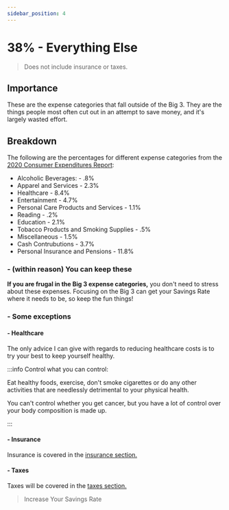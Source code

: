 ```yaml
---
sidebar_position: 4
---
```


# 38% - Everything Else

>Does not include insurance or taxes.

## Importance

These are the expense categories that fall outside of the Big 3. They are the things people most often cut out in an attempt to save money, and it's largely wasted effort.

## Breakdown

The following are the percentages for different expense categories from the [2020 Consumer Expenditures Report](https://www.bls.gov/opub/reports/consumer-expenditures/2020/pdf/home.pdf):

- Alcoholic Beverages: - .8%
- Apparel and Services - 2.3%
- Healthcare - 8.4%
- Entertainment - 4.7%
- Personal Care Products and Services - 1.1%
- Reading - .2%
- Education - 2.1%
- Tobacco Products and Smoking Supplies - .5%
- Miscellaneous - 1.5%
- Cash Contrubutions - 3.7%
- Personal Insurance and Pensions - 11.8%

### - (within reason) You can keep these

**If you are frugal in the Big 3 expense categories,** you don't need to stress about these expenses. Focusing on the Big 3 can get your Savings Rate where it needs to be, so keep the fun things!

### - Some exceptions

#### - Healthcare

The only advice I can give with regards to reducing healthcare costs is to try your best to keep yourself healthy.

:::info Control what you can control:

Eat healthy foods, exercise, don't smoke cigarettes or do any other activities that are needlessly detrimental to your physical health.

You can't control whether you get cancer, but you have a lot of control over your body composition is made up.

:::

#### - Insurance

Insurance is covered in the [insurance section.](insurance.md)

#### - Taxes

Taxes will be covered in the [taxes section.](taxes.md)

>Increase Your Savings Rate